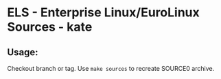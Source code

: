 # ELS - Enterprise Linux/EuroLinux Sources - kate
 
## Usage:
  Checkout branch or tag. Use `make sources` to recreate  SOURCE0 archive.
